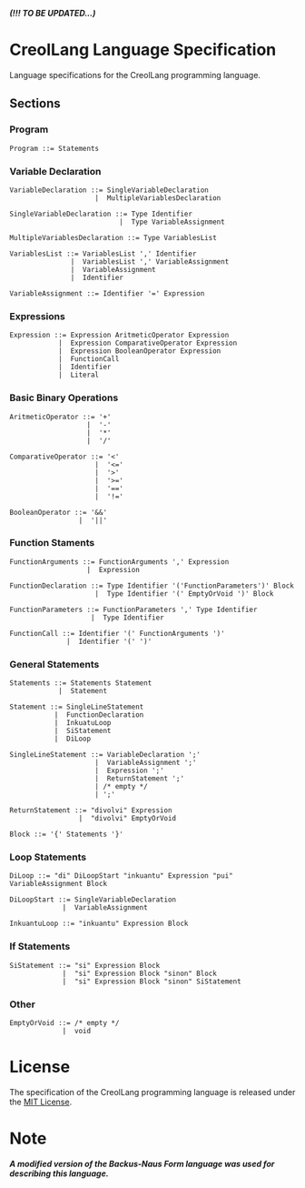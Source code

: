 ***(!!! TO BE UPDATED...)***
# CreolLang Language Specification

Language specifications for the CreolLang programming language.

## Sections

### Program

```
Program ::= Statements
```

### Variable Declaration

```
VariableDeclaration ::= SingleVariableDeclaration
                     |  MultipleVariablesDeclaration

SingleVariableDeclaration ::= Type Identifier
                           |  Type VariableAssignment

MultipleVariablesDeclaration ::= Type VariablesList

VariablesList ::= VariablesList ',' Identifier
               |  VariablesList ',' VariableAssignment
               |  VariableAssignment
               |  Identifier

VariableAssignment ::= Identifier '=' Expression
```

### Expressions

```
Expression ::= Expression AritmeticOperator Expression
            |  Expression ComparativeOperator Expression
            |  Expression BooleanOperator Expression
            |  FunctionCall
            |  Identifier
            |  Literal
```

### Basic Binary Operations
```
AritmeticOperator ::= '+'
                   |  '-'
                   |  '*'
                   |  '/'

ComparativeOperator ::= '<'
                     |  '<='
                     |  '>'
                     |  '>='
                     |  '==' 
                     |  '!='

BooleanOperator ::= '&&'
                 |  '||' 
```

### Function Staments

```
FunctionArguments ::= FunctionArguments ',' Expression
                   |  Expression

FunctionDeclaration ::= Type Identifier '('FunctionParameters')' Block
                     |  Type Identifier '(' EmptyOrVoid ')' Block

FunctionParameters ::= FunctionParameters ',' Type Identifier
                    |  Type Identifier

FunctionCall ::= Identifier '(' FunctionArguments ')'
              |  Identifier '(' ')'
```

### General Statements

```
Statements ::= Statements Statement
            |  Statement

Statement ::= SingleLineStatement
           |  FunctionDeclaration
           |  InkuatuLoop
           |  SiStatement
           |  DiLoop

SingleLineStatement ::= VariableDeclaration ';'
                     |  VariableAssignment ';'
                     |  Expression ';'
                     |  ReturnStatement ';'
                     | /* empty */
                     | ';'

ReturnStatement ::= "divolvi" Expression
                 |  "divolvi" EmptyOrVoid

Block ::= '{' Statements '}'
```

### Loop Statements

```
DiLoop ::= "di" DiLoopStart "inkuantu" Expression "pui" VariableAssignment Block

DiLoopStart ::= SingleVariableDeclaration
             |  VariableAssignment

InkuantuLoop ::= "inkuantu" Expression Block
```

### If Statements

```
SiStatement ::= "si" Expression Block
             |  "si" Expression Block "sinon" Block
             |  "si" Expression Block "sinon" SiStatement
```

### Other

```
EmptyOrVoid ::= /* empty */
             |  void
```

# License

The specification of the CreolLang programming language is released under the [MIT License](LICENSE).

# Note

***A modified version of the Backus-Naus Form language was used for describing this language.***
